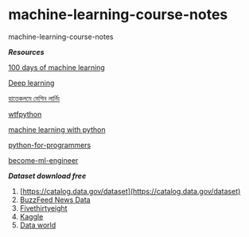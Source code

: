 # machine-learning-course-notes
machine-learning-course-notes



***Resources*** 

[100 days of machine learning](https://github.com/Avik-Jain/100-Days-Of-ML-Code)

[Deep learning](https://github.com/shohans-galaxy/awesome-deep-learning)

[হাতেকলমে মেশিন লার্নিং](https://rakibul-hassan.gitbook.io/mlbook-titanic/)

[wtfpython](https://github.com/shohans-galaxy/wtfpython)

[machine learning with python](https://www.datacamp.com/tracks/machine-learning-with-python)

[python-for-programmers](https://www.educative.io/track/python-for-programmers)

[become-ml-engineer](https://www.educative.io/track/become-ml-engineer)


***Dataset download free*** 

1. [https://catalog.data.gov/dataset](https://catalog.data.gov/dataset)
2. [BuzzFeed News Data](https://github.com/BuzzFeedNews/everything)
3. [Fivethirtyeight](https://github.com/fivethirtyeight/data)
4. [Kaggle](https://www.kaggle.com/datasets)
5. [Data world](https://data.world/)

